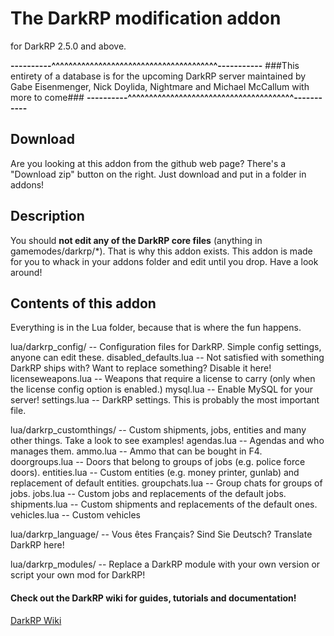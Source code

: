 The DarkRP modification addon
==================
for DarkRP 2.5.0 and above.

**----------^^^^^^^^^^^^^^^^^^^^^^^^^^^^^^^^^^^^^^^-----------**
###This entirety of a database is for the upcoming DarkRP server maintained by Gabe Eisenmenger, Nick Doylida, Nightmare and Michael McCallum with more to come###
**----------^^^^^^^^^^^^^^^^^^^^^^^^^^^^^^^^^^^^^^^-----------**

## Download ##
Are you looking at this addon from the github web page? There's a "Download zip" button on the right.
Just download and put in a folder in addons!

## Description ##
You should **not edit any of the DarkRP core files** (anything in gamemodes/darkrp/*). That is why this addon exists.
This addon is made for you to whack in your addons folder and edit until you drop. Have a look around!

## Contents of this addon ##
Everything is in the Lua folder, because that is where the fun happens.


lua/darkrp_config/        -- Configuration files for DarkRP. Simple config settings, anyone can edit these.
	disabled_defaults.lua -- Not satisfied with something DarkRP ships with? Want to replace something? Disable it here!
	licenseweapons.lua    -- Weapons that require a license to carry (only when the license config option is enabled.)
	mysql.lua             -- Enable MySQL for your server!
	settings.lua          -- DarkRP settings. This is probably the most important file.

lua/darkrp_customthings/  -- Custom shipments, jobs, entities and many other things. Take a look to see examples!
	agendas.lua           -- Agendas and who manages them.
	ammo.lua              -- Ammo that can be bought in F4.
	doorgroups.lua        -- Doors that belong to groups of jobs (e.g. police force doors).
	entities.lua          -- Custom entities (e.g. money printer, gunlab) and replacement of default entities.
	groupchats.lua        -- Group chats for groups of jobs.
	jobs.lua              -- Custom jobs and replacements of the default jobs.
	shipments.lua         -- Custom shipments and replacements of the default ones.
	vehicles.lua          -- Custom vehicles

lua/darkrp_language/      -- Vous êtes Français? Sind Sie Deutsch? Translate DarkRP here!

lua/darkrp_modules/       -- Replace a DarkRP module with your own version or script your own mod for DarkRP!


#### Check out the DarkRP wiki for guides, tutorials and documentation! ####
[DarkRP Wiki](http://wiki.darkrp.com/index.php/Main_Page)
